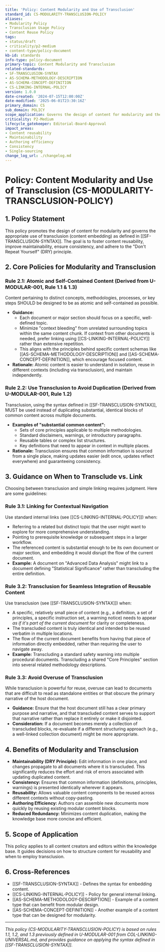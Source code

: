 ```yaml
---
title: 'Policy: Content Modularity and Use of Transclusion'
standard_id: CS-MODULARITY-TRANSCLUSION-POLICY
aliases:
- Modularity Policy
- Transclusion Usage Policy
- Content Reuse Policy
tags:
- status/draft
- criticality/p2-medium
- content-type/policy-document
kb-id: standards
info-type: policy-document
primary-topic: Content Modularity and Transclusion
related-standards:
- SF-TRANSCLUSION-SYNTAX
- AS-SCHEMA-METHODOLOGY-DESCRIPTION
- AS-SCHEMA-CONCEPT-DEFINITION
- CS-LINKING-INTERNAL-POLICY
version: 1.0.0
date-created: '2024-07-15T12:00:00Z'
date-modified: '2025-06-01T23:30:16Z'
primary_domain: CS
sub_domain: POLICY
scope_application: Governs the design of content for modularity and the appropriate use of transclusion (content embedding) within the knowledge base.
criticality: P2-Medium
lifecycle_gatekeeper: Editorial-Board-Approval
impact_areas:
- Content reusability
- Maintainability
- Authoring efficiency
- Consistency
- Single-sourcing
change_log_url: ./changelog.md
---
```


# Policy: Content Modularity and Use of Transclusion (CS-MODULARITY-TRANSCLUSION-POLICY)

## 1. Policy Statement

This policy promotes the design of content for modularity and governs the appropriate use of transclusion (content embedding) as defined in [[SF-TRANSCLUSION-SYNTAX]]. The goal is to foster content reusability, improve maintainability, ensure consistency, and adhere to the "Don't Repeat Yourself" (DRY) principle.

## 2. Core Policies for Modularity and Transclusion

### Rule 2.1: Atomic and Self-Contained Content (Derived from U-MODULAR-001, Rule 1.1 & 1.3)
Content pertaining to distinct concepts, methodologies, processes, or key steps SHOULD be designed to be as atomic and self-contained as possible.
*   **Guidance:**
    *   Each document or major section should focus on a specific, well-defined topic.
    *   Minimize "context bleeding" from unrelated surrounding topics within the same content chunk. If context from other documents is needed, prefer linking using [[CS-LINKING-INTERNAL-POLICY]] rather than extensive repetition.
    *   This aligns with the principles behind specific content schemas like [[AS-SCHEMA-METHODOLOGY-DESCRIPTION]] and [[AS-SCHEMA-CONCEPT-DEFINITION]], which encourage focused content.
*   **Rationale:** Atomic content is easier to understand in isolation, reuse in different contexts (including via transclusion), and maintain independently.

### Rule 2.2: Use Transclusion to Avoid Duplication (Derived from U-MODULAR-001, Rule 1.2)
Transclusion, using the syntax defined in [[SF-TRANSCLUSION-SYNTAX]], MUST be used instead of duplicating substantial, identical blocks of common content across multiple documents.
*   **Examples of "substantial common content":**
    *   Sets of core principles applicable to multiple methodologies.
    *   Standard disclaimers, warnings, or introductory paragraphs.
    *   Reusable tables or complex list structures.
    *   Key definitions that need to appear in context in multiple places.
*   **Rationale:** Transclusion ensures that common information is sourced from a single place, making updates easier (edit once, updates reflect everywhere) and guaranteeing consistency.

## 3. Guidance on When to Transclude vs. Link

Choosing between transclusion and simple linking requires judgment. Here are some guidelines:

### Rule 3.1: Linking for Contextual Navigation
Use standard internal links (see [[CS-LINKING-INTERNAL-POLICY]]) when:
*   Referring to a related but distinct topic that the user might want to explore for more comprehensive understanding.
*   Pointing to prerequisite knowledge or subsequent steps in a larger workflow.
*   The referenced content is substantial enough to be its own document or major section, and embedding it would disrupt the flow of the current document.
*   **Example:** A document on "Advanced Data Analysis" might link to a document defining "Statistical Significance" rather than transcluding the entire definition.

### Rule 3.2: Transclusion for Seamless Integration of Reusable Content
Use transclusion (see [[SF-TRANSCLUSION-SYNTAX]]) when:
*   A specific, relatively small piece of content (e.g., a definition, a set of principles, a specific instruction set, a warning notice) needs to appear *as if it's part of the current document* for clarity or completeness.
*   The transcluded content is truly identical and intended to be reused verbatim in multiple locations.
*   The flow of the current document benefits from having that piece of information directly embedded, rather than requiring the user to navigate away.
*   **Example:** Transcluding a standard safety warning into multiple procedural documents. Transcluding a shared "Core Principles" section into several related methodology descriptions.

### Rule 3.3: Avoid Overuse of Transclusion
While transclusion is powerful for reuse, overuse can lead to documents that are difficult to read as standalone entities or that obscure the primary narrative of the host document.
*   **Guidance:** Ensure that the host document still has a clear primary purpose and narrative, and that transcluded content serves to support that narrative rather than replace it entirely or make it disjointed.
*   **Consideration:** If a document becomes merely a collection of transcluded blocks, re-evaluate if a different structuring approach (e.g., a well-linked collection document) might be more appropriate.

## 4. Benefits of Modularity and Transclusion

*   **Maintainability (DRY Principle):** Edit information in one place, and changes propagate to all documents where it is transcluded. This significantly reduces the effort and risk of errors associated with updating duplicated content.
*   **Consistency:** Ensures that common information (definitions, principles, warnings) is presented identically wherever it appears.
*   **Reusability:** Allows valuable content components to be reused across different contexts without copy-pasting.
*   **Authoring Efficiency:** Authors can assemble new documents more quickly by reusing existing modular content blocks.
*   **Reduced Redundancy:** Minimizes content duplication, making the knowledge base more concise and efficient.

## 5. Scope of Application

This policy applies to all content creators and editors within the knowledge base. It guides decisions on how to structure content for reusability and when to employ transclusion.

## 6. Cross-References
- [[SF-TRANSCLUSION-SYNTAX]] - Defines the syntax for embedding content.
- [[CS-LINKING-INTERNAL-POLICY]] - Policy for general internal linking.
- [[AS-SCHEMA-METHODOLOGY-DESCRIPTION]] - Example of a content type that can benefit from modular design.
- [[AS-SCHEMA-CONCEPT-DEFINITION]] - Another example of a content type that can be designed for modularity.

---
*This policy (CS-MODULARITY-TRANSCLUSION-POLICY) is based on rules 1.1, 1.2, and 1.3 previously defined in U-MODULAR-001 from COL-LINKING-UNIVERSAL.md, and provides guidance on applying the syntax defined in [[SF-TRANSCLUSION-SYNTAX]].*

